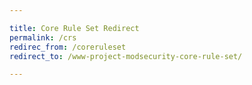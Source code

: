 ```yaml
---

title: Core Rule Set Redirect
permalink: /crs
redirec_from: /coreruleset
redirect_to: /www-project-modsecurity-core-rule-set/

---
```


